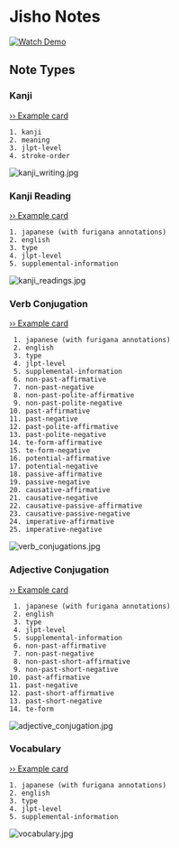 # Jisho Notes

[![Watch Demo](doc/youtube_preview.png)](https://youtu.be/_dQ6NKb1W2c)

## Note Types

### Kanji

[›› Example card](example-cards%2Fkanji-standalone%2Fwriting)

```
1. kanji    
2. meaning
3. jlpt-level
4. stroke-order   
```

![kanji_writing.jpg](doc%2Fscreenshots%2Fkanji_writing.jpg)

### Kanji Reading

[›› Example card](example-cards%2Fkanji-compounds)

```
1. japanese (with furigana annotations)
2. english
3. type
4. jlpt-level   
5. supplemental-information
```

![kanji_readings.jpg](doc%2Fscreenshots%2Fkanji_readings.jpg)

### Verb Conjugation

[›› Example card](example-cards%2Fverb-conjugations)

```
 1. japanese (with furigana annotations)
 2. english
 3. type
 4. jlpt-level   
 5. supplemental-information
 6. non-past-affirmative
 7. non-past-negative
 8. non-past-polite-affirmative
 9. non-past-polite-negative
10. past-affirmative
11. past-negative
12. past-polite-affirmative
13. past-polite-negative
14. te-form-affirmative
15. te-form-negative
16. potential-affirmative
17. potential-negative
18. passive-affirmative
19. passive-negative
20. causative-affirmative
21. causative-negative
22. causative-passive-affirmative
23. causative-passive-negative
24. imperative-affirmative
25. imperative-negative
```

![verb_conjugations.jpg](doc%2Fscreenshots%2Fverb_conjugations.jpg)

### Adjective Conjugation

[›› Example card](example-cards%2Fadjective-conjugations)

```
 1. japanese (with furigana annotations)
 2. english
 3. type
 4. jlpt-level
 5. supplemental-information
 6. non-past-affirmative
 7. non-past-negative
 8. non-past-short-affirmative
 9. non-past-short-negative
10. past-affirmative 
11. past-negative
12. past-short-affirmative
13. past-short-negative
14. te-form
```

![adjective_conjugation.jpg](doc%2Fscreenshots%2Fadjective_conjugation.jpg)

### Vocabulary

[›› Example card](example-cards%2Fvocabulary)

```
1. japanese (with furigana annotations)
2. english
3. type
4. jlpt-level
5. supplemental-information
```
![vocabulary.jpg](doc%2Fscreenshots%2Fvocabulary.jpg)

